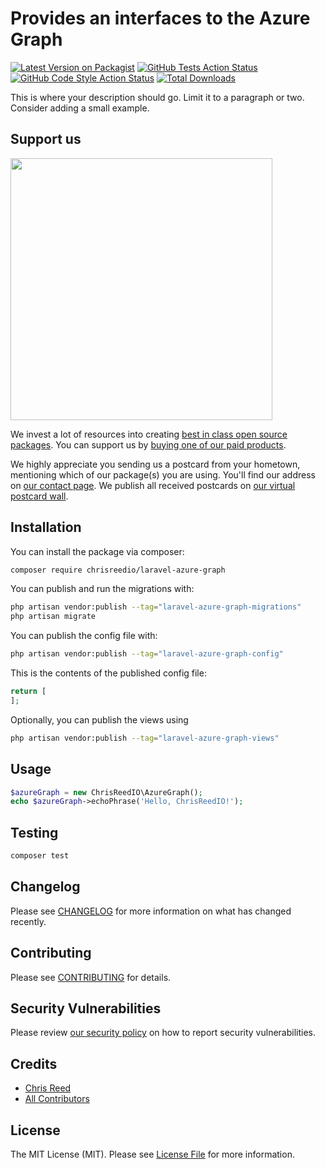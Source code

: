 # Provides an interfaces to the Azure Graph

[![Latest Version on Packagist](https://img.shields.io/packagist/v/chrisreedio/laravel-azure-graph.svg?style=flat-square)](https://packagist.org/packages/chrisreedio/laravel-azure-graph)
[![GitHub Tests Action Status](https://img.shields.io/github/actions/workflow/status/chrisreedio/laravel-azure-graph/run-tests.yml?branch=main&label=tests&style=flat-square)](https://github.com/chrisreedio/laravel-azure-graph/actions?query=workflow%3Arun-tests+branch%3Amain)
[![GitHub Code Style Action Status](https://img.shields.io/github/actions/workflow/status/chrisreedio/laravel-azure-graph/fix-php-code-style-issues.yml?branch=main&label=code%20style&style=flat-square)](https://github.com/chrisreedio/laravel-azure-graph/actions?query=workflow%3A"Fix+PHP+code+style+issues"+branch%3Amain)
[![Total Downloads](https://img.shields.io/packagist/dt/chrisreedio/laravel-azure-graph.svg?style=flat-square)](https://packagist.org/packages/chrisreedio/laravel-azure-graph)

This is where your description should go. Limit it to a paragraph or two. Consider adding a small example.

## Support us

[<img src="https://github-ads.s3.eu-central-1.amazonaws.com/laravel-azure-graph.jpg?t=1" width="419px" />](https://spatie.be/github-ad-click/laravel-azure-graph)

We invest a lot of resources into creating [best in class open source packages](https://spatie.be/open-source). You can support us by [buying one of our paid products](https://spatie.be/open-source/support-us).

We highly appreciate you sending us a postcard from your hometown, mentioning which of our package(s) you are using. You'll find our address on [our contact page](https://spatie.be/about-us). We publish all received postcards on [our virtual postcard wall](https://spatie.be/open-source/postcards).

## Installation

You can install the package via composer:

```bash
composer require chrisreedio/laravel-azure-graph
```

You can publish and run the migrations with:

```bash
php artisan vendor:publish --tag="laravel-azure-graph-migrations"
php artisan migrate
```

You can publish the config file with:

```bash
php artisan vendor:publish --tag="laravel-azure-graph-config"
```

This is the contents of the published config file:

```php
return [
];
```

Optionally, you can publish the views using

```bash
php artisan vendor:publish --tag="laravel-azure-graph-views"
```

## Usage

```php
$azureGraph = new ChrisReedIO\AzureGraph();
echo $azureGraph->echoPhrase('Hello, ChrisReedIO!');
```

## Testing

```bash
composer test
```

## Changelog

Please see [CHANGELOG](CHANGELOG.md) for more information on what has changed recently.

## Contributing

Please see [CONTRIBUTING](CONTRIBUTING.md) for details.

## Security Vulnerabilities

Please review [our security policy](../../security/policy) on how to report security vulnerabilities.

## Credits

- [Chris Reed](https://github.com/chrisreedio)
- [All Contributors](../../contributors)

## License

The MIT License (MIT). Please see [License File](LICENSE.md) for more information.

